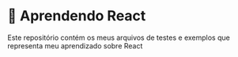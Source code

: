 # :rocket: Aprendendo React

Este repositório contém os meus arquivos de testes e exemplos que representa meu aprendizado sobre React
